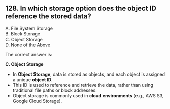 ## 128. In which storage option does the object ID reference the stored data?
A. File System Storage  
B. Block Storage  
C. Object Storage  
D. None of the Above  

The correct answer is:  

**C. Object Storage**  

- In **Object Storage**, data is stored as objects, and each object is assigned a unique **object ID**.  
- This ID is used to reference and retrieve the data, rather than using traditional file paths or block addresses.  
- Object storage is commonly used in **cloud environments** (e.g., AWS S3, Google Cloud Storage).
